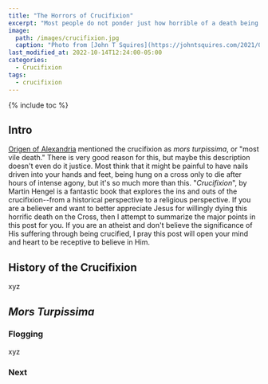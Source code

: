 ```yaml
---
title: "The Horrors of Crucifixion"
excerpt: "Most people do not ponder just how horrible of a death being crucified was for our Lord and Savior."
image: 
  path: /images/crucifixion.jpg
  caption: "Photo from [John T Squires](https://johntsquires.com/2021/03/26/reading-the-crucifixion-as-a-scene-of-public-shaming)"
last_modified_at: 2022-10-14T12:24:00-05:00
categories:
  - Crucifixion
tags: 
  - crucifixion
---
```


{% include toc %}

## Intro
[Origen of Alexandria](https://iep.utm.edu/origen-of-alexandria/) mentioned the crucifixion as *mors turpissima*, or "most vile death." There is very good reason for this, but maybe this description doesn't even do it justice. Most think that it might be painful to have nails driven into your hands and feet, being hung on a cross only to die after hours of intense agony, but it's so much more than this. "*Crucifixion*", by Martin Hengel is a fantastic book that explores the ins and outs of the crucifixion--from a historical perspective to a religious perspective. If you are a believer and want to better appreciate Jesus for willingly dying this horrific death on the Cross, then I attempt to summarize the major points in this post for you. If you are an atheist and don't believe the significance of His suffering through being crucified, I pray this post will open your mind and heart to be receptive to believe in Him.


## History of the Crucifixion
xyz

## *Mors Turpissima*
### Flogging
xyz

### Next


